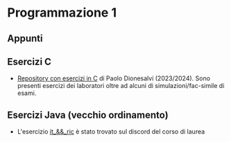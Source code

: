 # Programmazione 1

## Appunti

## Esercizi C
-   [Repository con esercizi in C](https://github.com/MrDionesalvi/PROG1)  di Paolo Dionesalvi (2023/2024). Sono presenti esercizi dei laboratori oltre ad alcuni di simulazioni/fac-simile di esami. 

## Esercizi Java (vecchio ordinamento)
- L'esercizio [it_&&_ric](./esercizi%20svolti%20di%20prog1/it_&&_ric) è stato trovato sul discord del corso di laurea 

